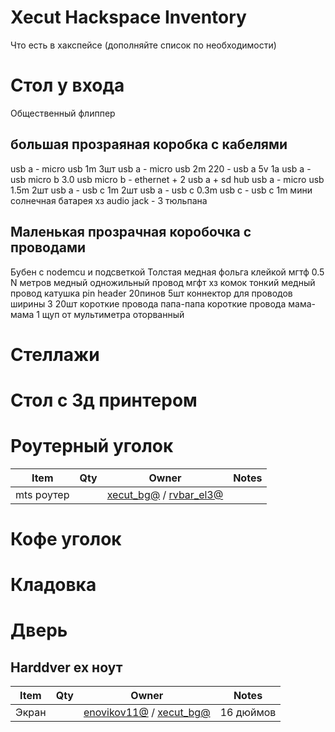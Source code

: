 # Xecut Hackspace Inventory

Что есть в хакспейсе (дополняйте список по необходимости)

# Стол у входа

Общественный флиппер

## большая прозраяная коробка с кабелями

usb a - micro usb 1m 3шт
usb a - micro usb 2m
220 - usb a 5v 1a
usb a - usb micro b 3.0
usb micro b - ethernet + 2 usb a + sd hub
usb a - micro usb 1.5m 2шт
usb a - usb c 1m 2шт
usb a - usb c 0.3m
usb c - usb c 1m
мини солнечная батарея хз
audio jack - 3 тюльпана


## Маленькая прозрачная коробочка с проводами

Бубен с nodemcu и подсветкой
Толстая медная фольга клейкой
мгтф 0.5 N метров
медный одножильный провод
мгфт хз комок
тонкий медный провод катушка
pin header 20пинов 5шт
коннектор для проводов ширины 3 20шт
короткие провода папа-папа
короткие провода мама-мама
1 щуп от мультиметра оторванный

# Стеллажи

# Стол с 3д принтером

# Роутерный уголок

| Item | Qty | Owner | Notes |
|------|-----|-------|-------|
| mts роутер | | [xecut_bg@](https://t.me/xecut_bg) / [rvbar_el3@](https://t.me/rvbar_el3) | |


# Кофе уголок

# Кладовка

# Дверь

## Harddver ex ноут

| Item | Qty | Owner | Notes |
|------|-----|-------|-------|
| Экран | | [enovikov11@](https://t.me/enovikov11) / [xecut_bg@](https://t.me/xecut_bg) | 16 дюймов |
